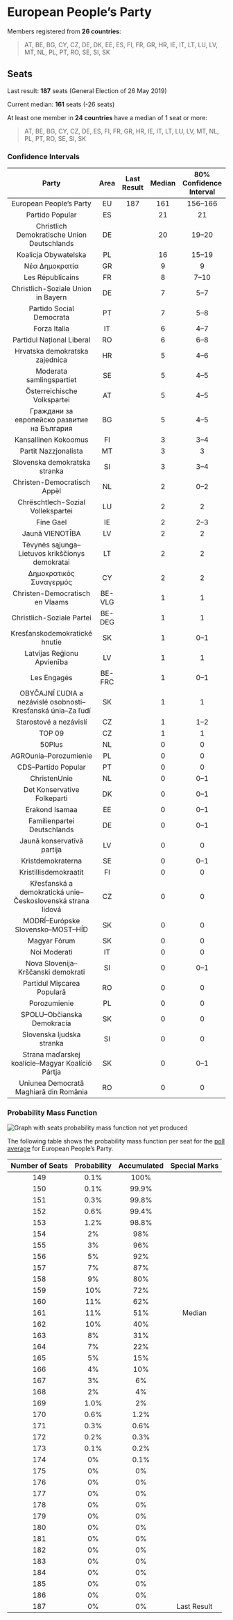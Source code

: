 # European People’s Party

Members registered from **26 countries**:

> AT, BE, BG, CY, CZ, DE, DK, EE, ES, FI, FR, GR, HR, IE, IT, LT, LU, LV, MT, NL, PL, PT, RO, SE, SI, SK

## Seats

Last result: **187** seats (General Election of 26 May 2019)

Current median: **161** seats (-26 seats)

At least one member in **24 countries** have a median of 1 seat or more:

> AT, BE, BG, CY, CZ, DE, ES, FI, FR, GR, HR, IE, IT, LT, LU, LV, MT, NL, PL, PT, RO, SE, SI, SK

### Confidence Intervals

| Party | Area | Last Result | Median | 80% Confidence Interval | 90% Confidence Interval | 95% Confidence Interval | 99% Confidence Interval |
|:-----:|:----:|:-----------:|:------:|:-----------------------:|:-----------------------:|:-----------------------:|:-----------------------:|
| European People’s Party | EU | 187 | 161 | 156–166 | 155–167 | 154–168 | 151–171 |
| Partido Popular | ES | | 21 | 21 | 21 | 21 | 21 |
| Christlich Demokratische Union Deutschlands | DE | | 20 | 19–20 | 18–22 | 18–23 | 17–23 |
| Koalicja Obywatelska | PL | | 16 | 15–19 | 15–20 | 14–21 | 14–22 |
| Νέα Δημοκρατία | GR | | 9 | 9 | 9 | 9 | 9 |
| Les Républicains | FR | | 8 | 7–10 | 7–10 | 7–11 | 6–12 |
| Christlich-Soziale Union in Bayern | DE | | 7 | 5–7 | 5–7 | 5–7 | 4–8 |
| Partido Social Democrata | PT | | 7 | 5–8 | 5–8 | 5–9 | 5–9 |
| Forza Italia | IT | | 6 | 4–7 | 4–8 | 4–9 | 3–10 |
| Partidul Național Liberal | RO | | 6 | 6–8 | 5–8 | 5–8 | 5–8 |
| Hrvatska demokratska zajednica | HR | | 5 | 4–6 | 4–6 | 4–6 | 4–6 |
| Moderata samlingspartiet | SE | | 5 | 4–5 | 4–5 | 4–5 | 4–5 |
| Österreichische Volkspartei | AT | | 5 | 4–5 | 4–5 | 4–5 | 4–6 |
| Граждани за европейско развитие на България | BG | | 5 | 4–5 | 4–6 | 4–6 | 4–6 |
| Kansallinen Kokoomus | FI | | 3 | 3–4 | 3–4 | 3–4 | 3–4 |
| Partit Nazzjonalista | MT | | 3 | 3 | 3 | 3 | 3 |
| Slovenska demokratska stranka | SI | | 3 | 3–4 | 3–4 | 3–4 | 3–4 |
| Christen-Democratisch Appèl | NL | | 2 | 0–2 | 0–2 | 0–2 | 0–2 |
| Chrëschtlech-Sozial Vollekspartei | LU | | 2 | 2 | 2–3 | 2–3 | 2–3 |
| Fine Gael | IE | | 2 | 2–3 | 2–3 | 2–3 | 2–4 |
| Jaunā VIENOTĪBA | LV | | 2 | 2 | 2 | 2 | 2 |
| Tėvynės sąjunga–Lietuvos krikščionys demokratai | LT | | 2 | 2 | 2 | 2–3 | 2–3 |
| Δημοκρατικός Συναγερμός | CY | | 2 | 2 | 2 | 2 | 2 |
| Christen-Democratisch en Vlaams | BE-VLG | | 1 | 1 | 1 | 1 | 1–2 |
| Christlich-Soziale Partei | BE-DEG | | 1 | 1 | 1 | 1 | 1 |
| Kresťanskodemokratické hnutie | SK | | 1 | 0–1 | 0–1 | 0–1 | 0–1 |
| Latvijas Reģionu Apvienība | LV | | 1 | 1 | 1 | 1 | 1 |
| Les Engagés | BE-FRC | | 1 | 0–1 | 0–1 | 0–1 | 0–1 |
| OBYČAJNÍ ĽUDIA a nezávislé osobnosti–Kresťanská únia–Za ľudí | SK | | 1 | 1 | 0–1 | 0–2 | 0–2 |
| Starostové a nezávislí | CZ | | 1 | 1–2 | 1–2 | 1–2 | 1–2 |
| TOP 09 | CZ | | 1 | 1 | 0–2 | 0–2 | 0–2 |
| 50Plus | NL | | 0 | 0 | 0 | 0 | 0 |
| AGROunia–Porozumienie | PL | | 0 | 0 | 0 | 0 | 0 |
| CDS–Partido Popular | PT | | 0 | 0 | 0 | 0 | 0 |
| ChristenUnie | NL | | 0 | 0–1 | 0–1 | 0–1 | 0–1 |
| Det Konservative Folkeparti | DK | | 0 | 0–1 | 0–1 | 0–1 | 0–1 |
| Erakond Isamaa | EE | | 0 | 0–1 | 0–1 | 0–1 | 0–1 |
| Familienpartei Deutschlands | DE | | 0 | 0–1 | 0–1 | 0–1 | 0–1 |
| Jaunā konservatīvā partija | LV | | 0 | 0 | 0 | 0 | 0 |
| Kristdemokraterna | SE | | 0 | 0–1 | 0–1 | 0–1 | 0–1 |
| Kristillisdemokraatit | FI | | 0 | 0 | 0 | 0 | 0–1 |
| Křesťanská a demokratická unie–Československá strana lidová | CZ | | 0 | 0 | 0 | 0–1 | 0–1 |
| MODRÍ–Európske Slovensko–MOST–HÍD | SK | | 0 | 0 | 0 | 0 | 0 |
| Magyar Fórum | SK | | 0 | 0 | 0 | 0 | 0 |
| Noi Moderati | IT | | 0 | 0 | 0 | 0 | 0 |
| Nova Slovenija–Krščanski demokrati | SI | | 0 | 0–1 | 0–1 | 0–1 | 0–1 |
| Partidul Mișcarea Populară | RO | | 0 | 0 | 0 | 0–2 | 0–2 |
| Porozumienie | PL | | 0 | 0 | 0 | 0 | 0 |
| SPOLU–Občianska Demokracia | SK | | 0 | 0 | 0 | 0 | 0 |
| Slovenska ljudska stranka | SI | | 0 | 0 | 0 | 0 | 0 |
| Strana maďarskej koalície–Magyar Koalíció Pártja | SK | | 0 | 0–1 | 0–1 | 0–1 | 0–1 |
| Uniunea Democrată Maghiară din România | RO | | 0 | 0 | 0 | 0–2 | 0–2 |

### Probability Mass Function

![Graph with seats probability mass function not yet produced](average-2023-08-31-seats-pmf-europeanpeople’sparty.png "Seats Probability Mass Function")

The following table shows the probability mass function per seat for the [poll average](average-2023-08-31.html) for European People’s Party.

| Number of Seats | Probability | Accumulated | Special Marks |
|:---------------:|:-----------:|:-----------:|:-------------:|
| 149 | 0.1% | 100% |  |
| 150 | 0.1% | 99.9% |  |
| 151 | 0.3% | 99.8% |  |
| 152 | 0.6% | 99.4% |  |
| 153 | 1.2% | 98.8% |  |
| 154 | 2% | 98% |  |
| 155 | 3% | 96% |  |
| 156 | 5% | 92% |  |
| 157 | 7% | 87% |  |
| 158 | 9% | 80% |  |
| 159 | 10% | 72% |  |
| 160 | 11% | 62% |  |
| 161 | 11% | 51% | Median |
| 162 | 10% | 40% |  |
| 163 | 8% | 31% |  |
| 164 | 7% | 22% |  |
| 165 | 5% | 15% |  |
| 166 | 4% | 10% |  |
| 167 | 3% | 6% |  |
| 168 | 2% | 4% |  |
| 169 | 1.0% | 2% |  |
| 170 | 0.6% | 1.2% |  |
| 171 | 0.3% | 0.6% |  |
| 172 | 0.2% | 0.3% |  |
| 173 | 0.1% | 0.2% |  |
| 174 | 0% | 0.1% |  |
| 175 | 0% | 0% |  |
| 176 | 0% | 0% |  |
| 177 | 0% | 0% |  |
| 178 | 0% | 0% |  |
| 179 | 0% | 0% |  |
| 180 | 0% | 0% |  |
| 181 | 0% | 0% |  |
| 182 | 0% | 0% |  |
| 183 | 0% | 0% |  |
| 184 | 0% | 0% |  |
| 185 | 0% | 0% |  |
| 186 | 0% | 0% |  |
| 187 | 0% | 0% | Last Result |


